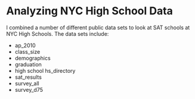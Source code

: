 # Analyzing NYC High School Data

I combined a number of different public data sets to look at SAT schools at NYC High Schools. The data sets include:
 - ap_2010
 - class_size
 - demographics
 - graduation
 - high school hs_directory
 - sat_results
 - survey_all
 - survey_d75
